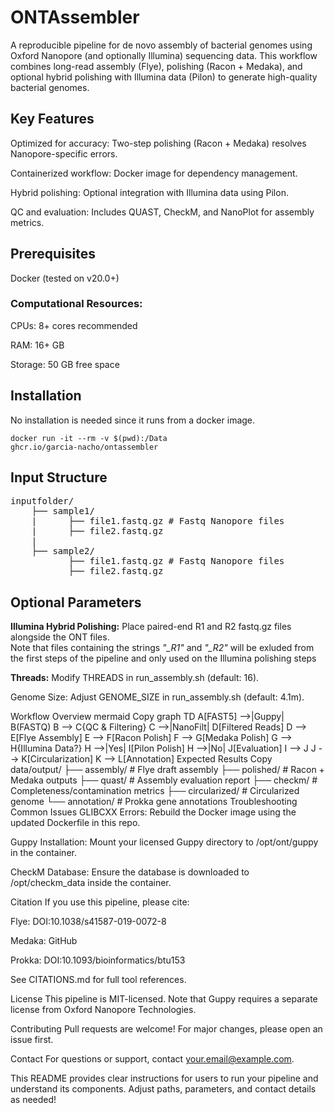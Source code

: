 # ONTAssembler   
A reproducible pipeline for de novo assembly of bacterial genomes using Oxford Nanopore (and optionally Illumina) sequencing data. 
This workflow combines long-read assembly (Flye), polishing (Racon + Medaka), and optional hybrid polishing with Illumina data (Pilon) to generate high-quality bacterial genomes.

## Key Features   
Optimized for accuracy: Two-step polishing (Racon + Medaka) resolves Nanopore-specific errors.   

Containerized workflow: Docker image for dependency management.   

Hybrid polishing: Optional integration with Illumina data using Pilon.   

QC and evaluation: Includes QUAST, CheckM, and NanoPlot for assembly metrics.   



## Prerequisites   
Docker (tested on v20.0+)   

### Computational Resources:   

CPUs: 8+ cores recommended   

RAM: 16+ GB   

Storage: 50 GB free space   

## Installation

No installation is needed since it runs from a docker image.   

<code>docker run -it --rm -v $(pwd):/Data ghcr.io/garcia-nacho/ontassembler</code>

## Input Structure
<pre>
inputfolder/   
    ├── sample1/    
    |      ├── file1.fastq.gz # Fastq Nanopore files   
    |      ├── file2.fastq.gz    
    |   
    ├── sample2/    
           ├── file1.fastq.gz # Fastq Nanopore files   
           ├── file2.fastq.gz     
</pre>

## Optional Parameters    
**Illumina Hybrid Polishing:** Place paired-end R1 and R2 fastq.gz files alongside the ONT files.    
Note that files containing the strings *"_R1"* and *"_R2"* will be exluded from the first steps of the pipeline and only used on the Illumina polishing steps 

**Threads:** Modify THREADS in run_assembly.sh (default: 16).

Genome Size: Adjust GENOME_SIZE in run_assembly.sh (default: 4.1m).

Workflow Overview
mermaid
Copy
graph TD
  A[FAST5] -->|Guppy| B(FASTQ)
  B --> C{QC & Filtering}
  C -->|NanoFilt| D[Filtered Reads]
  D --> E[Flye Assembly]
  E --> F[Racon Polish]
  F --> G[Medaka Polish]
  G --> H{Illumina Data?}
  H -->|Yes| I[Pilon Polish]
  H -->|No| J[Evaluation]
  I --> J
  J --> K[Circularization]
  K --> L[Annotation]
Expected Results
Copy
data/output/
├── assembly/          # Flye draft assembly
├── polished/          # Racon + Medaka outputs
├── quast/             # Assembly evaluation report
├── checkm/            # Completeness/contamination metrics
├── circularized/      # Circularized genome
└── annotation/        # Prokka gene annotations
Troubleshooting
Common Issues
GLIBCXX Errors:
Rebuild the Docker image using the updated Dockerfile in this repo.

Guppy Installation:
Mount your licensed Guppy directory to /opt/ont/guppy in the container.

CheckM Database:
Ensure the database is downloaded to /opt/checkm_data inside the container.

Citation
If you use this pipeline, please cite:

Flye: DOI:10.1038/s41587-019-0072-8

Medaka: GitHub

Prokka: DOI:10.1093/bioinformatics/btu153

See CITATIONS.md for full tool references.

License
This pipeline is MIT-licensed. Note that Guppy requires a separate license from Oxford Nanopore Technologies.

Contributing
Pull requests are welcome! For major changes, please open an issue first.

Contact
For questions or support, contact your.email@example.com.

This README provides clear instructions for users to run your pipeline and understand its components. Adjust paths, parameters, and contact details as needed!
